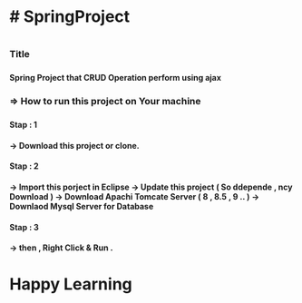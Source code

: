 <h1> # SpringProject <h1>
 <h3> Title <h3><h4> Spring Project that CRUD Operation perform using ajax <h4>

<h3> => How to run this project on Your machine <h3>
  
<h4> Stap : 1 <h4/>
  -> Download this project or clone.
<h4> Stap : 2<h4/>
  -> Import this porject in Eclipse
  -> Update this project ( So ddepende , ncy Download )
  -> Download Apachi Tomcate Server ( 8 , 8.5 , 9 .. )
  -> Downlaod Mysql Server for Database
<h4> Stap : 3<h4/>
 -> then , Right Click & Run .
 
 <h1> Happy Learning <h1>
 
